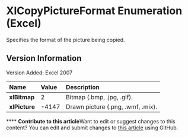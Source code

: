 
# XlCopyPictureFormat Enumeration (Excel)

Specifies the format of the picture being copied.


## Version Information

Version Added: Excel 2007 



|**Name**|**Value**|**Description**|
|:-----|:-----|:-----|
| **xlBitmap**|2|Bitmap (.bmp, .jpg, .gif).|
| **xlPicture**|-4147|Drawn picture (.png, .wmf, .mix).|

****   **Contribute to this article**Want to edit or suggest changes to this content? You can edit and submit changes to  [this article](https://github.com/jhershey00/VBA_Excel_Test/OpenXMLCon/articles/a764bd52-1c2b-9395-7774-1daceb6a8415.md) using GitHub.

